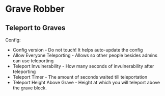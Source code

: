 # Grave Robber
## Teleport to Graves

Config:
- Config version - Do not touch! It helps auto-update the config
- Allow Everyone Teleporting - Allows so other people besides admins can use teleporting
- Teleport Invulnerability - How many seconds of invulnerability after teleporting
- Teleport Timer - The amount of seconds waited till teleportation
- Teleport Height Above Grave - Height at which you will teleport above the grave block.


